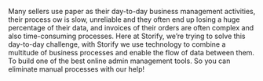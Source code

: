 Many sellers use paper as their day-to-day business management activities, their process 
ow is slow, unreliable and they often end up losing a huge percentage of their data, and 
invoices of their orders are often complex and also time-consuming processes.
Here at Storify, we’re trying to solve this day-to-day challenge, with Storify we use 
technology to combine a multitude of business processes and enable the flow of data 
between them. To build one of the best online admin management tools. So you can 
eliminate manual processes with our help! 
